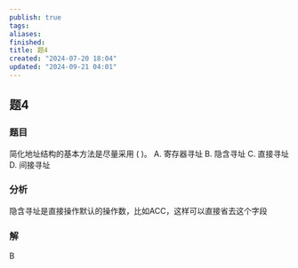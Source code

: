 ```yaml
---
publish: true
tags: 
aliases: 
finished: 
title: 题4
created: "2024-07-20 18:04"
updated: "2024-09-21 04:01"
---
```

## 题4
### 题目
简化地址结构的基本方法是尽量采用 ( )。
A. 寄存器寻址 
B. 隐含寻址 
C. 直接寻址 
D. 间接寻址
### 分析
隐含寻址是直接操作默认的操作数，比如ACC，这样可以直接省去这个字段
### 解
B